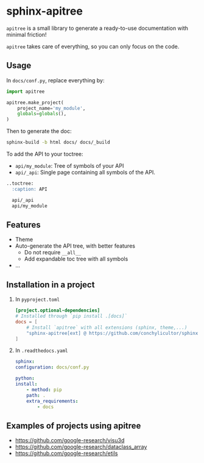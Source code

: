# sphinx-apitree

`apitree` is a small library to generate a ready-to-use documentation with minimal friction!

`apitree` takes care of everything, so you can only focus on the code.

## Usage

In `docs/conf.py`, replace everything by:

```python
import apitree

apitree.make_project(
    project_name='my_module',
    globals=globals(),
)
```

Then to generate the doc:

```sh
sphinx-build -b html docs/ docs/_build
```

To add the API to your toctree:

* `api/my_module`: Tree of symbols of your API
* `api/_api`: Single page containing all symbols of the API.

```md
..toctree:
  :caption: API

  api/_api
  api/my_module
```

## Features

* Theme
* Auto-generate the API tree, with better features
  * Do not require `__all__`
  * Add expandable toc tree with all symbols
* ...

## Installation in a project

1.  In `pyproject.toml`

    ```toml
    [project.optional-dependencies]
    # Installed through `pip install .[docs]`
    docs = [
        # Install `apitree` with all extensions (sphinx, theme,...)
        "sphinx-apitree[ext] @ https://github.com/conchylicultor/sphinx-apitree",
    ]
    ```

1.  In `.readthedocs.yaml`

    ```yaml
    sphinx:
    configuration: docs/conf.py

    python:
    install:
        - method: pip
        path: .
        extra_requirements:
            - docs
    ```

## Examples of projects using apitree

* https://github.com/google-research/visu3d
* https://github.com/google-research/dataclass_array
* https://github.com/google-research/etils
